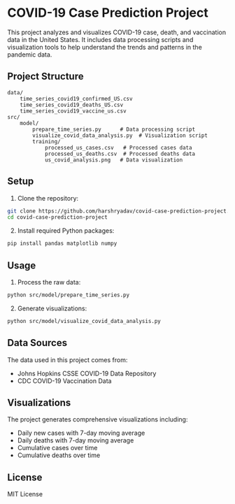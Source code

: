 # COVID-19 Case Prediction Project

This project analyzes and visualizes COVID-19 case, death, and vaccination data in the United States. It includes data processing scripts and visualization tools to help understand the trends and patterns in the pandemic data.

## Project Structure

```
data/
    time_series_covid19_confirmed_US.csv
    time_series_covid19_deaths_US.csv
    time_series_covid19_vaccine_us.csv
src/
    model/
        prepare_time_series.py      # Data processing script
        visualize_covid_data_analysis.py  # Visualization script
        training/
            processed_us_cases.csv   # Processed cases data
            processed_us_deaths.csv  # Processed deaths data
            us_covid_analysis.png   # Data visualization
```

## Setup

1. Clone the repository:
```bash
git clone https://github.com/harshryadav/covid-case-prediction-project.git
cd covid-case-prediction-project
```

2. Install required Python packages:
```bash
pip install pandas matplotlib numpy
```

## Usage

1. Process the raw data:
```bash
python src/model/prepare_time_series.py
```

2. Generate visualizations:
```bash
python src/model/visualize_covid_data_analysis.py
```

## Data Sources

The data used in this project comes from:
- Johns Hopkins CSSE COVID-19 Data Repository
- CDC COVID-19 Vaccination Data

## Visualizations

The project generates comprehensive visualizations including:
- Daily new cases with 7-day moving average
- Daily deaths with 7-day moving average
- Cumulative cases over time
- Cumulative deaths over time

## License

MIT License